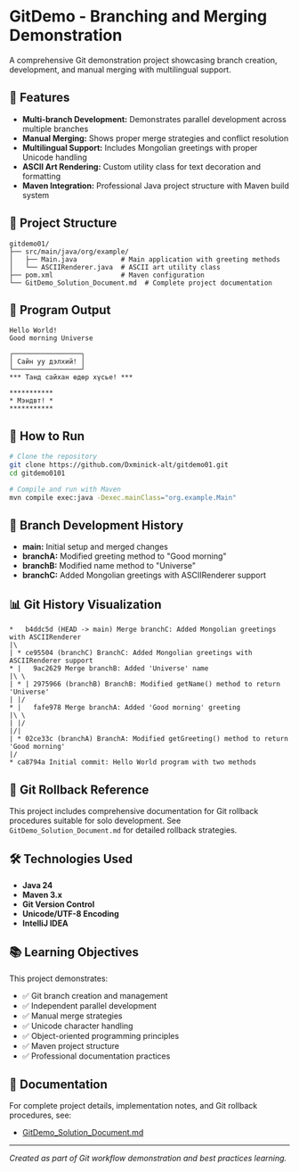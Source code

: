 # GitDemo - Branching and Merging Demonstration

A comprehensive Git demonstration project showcasing branch creation, development, and manual merging with multilingual support.

## 🚀 Features

- **Multi-branch Development:** Demonstrates parallel development across multiple branches
- **Manual Merging:** Shows proper merge strategies and conflict resolution
- **Multilingual Support:** Includes Mongolian greetings with proper Unicode handling
- **ASCII Art Rendering:** Custom utility class for text decoration and formatting
- **Maven Integration:** Professional Java project structure with Maven build system

## 📁 Project Structure

```
gitdemo01/
├── src/main/java/org/example/
│   ├── Main.java           # Main application with greeting methods
│   └── ASCIIRenderer.java  # ASCII art utility class
├── pom.xml                 # Maven configuration
└── GitDemo_Solution_Document.md  # Complete project documentation
```

## 🌟 Program Output

```
Hello World!
Good morning Universe

┌─────────────────┐
│ Сайн уу дэлхий! │
└─────────────────┘
*** Танд сайхан өдөр хүсье! ***

***********
* Мэндвт! *
***********
```

## 🔧 How to Run

```bash
# Clone the repository
git clone https://github.com/Dxminick-alt/gitdemo01.git
cd gitdemo0101

# Compile and run with Maven
mvn compile exec:java -Dexec.mainClass="org.example.Main"
```

## 🌿 Branch Development History

- **main:** Initial setup and merged changes
- **branchA:** Modified greeting method to "Good morning"
- **branchB:** Modified name method to "Universe" 
- **branchC:** Added Mongolian greetings with ASCIIRenderer support

## 📊 Git History Visualization

```
*   b4ddc5d (HEAD -> main) Merge branchC: Added Mongolian greetings with ASCIIRenderer
|\  
| * ce95504 (branchC) BranchC: Added Mongolian greetings with ASCIIRenderer support
* |   9ac2629 Merge branchB: Added 'Universe' name
|\ \  
| * | 2975966 (branchB) BranchB: Modified getName() method to return 'Universe'
| |/  
* |   fafe978 Merge branchA: Added 'Good morning' greeting
|\ \  
| |/  
|/|   
| * 02ce33c (branchA) BranchA: Modified getGreeting() method to return 'Good morning'
|/  
* ca8794a Initial commit: Hello World program with two methods
```

## 🔄 Git Rollback Reference

This project includes comprehensive documentation for Git rollback procedures suitable for solo development. See `GitDemo_Solution_Document.md` for detailed rollback strategies.

## 🛠️ Technologies Used

- **Java 24**
- **Maven 3.x**
- **Git Version Control**
- **Unicode/UTF-8 Encoding**
- **IntelliJ IDEA**

## 📚 Learning Objectives

This project demonstrates:
- ✅ Git branch creation and management
- ✅ Independent parallel development
- ✅ Manual merge strategies
- ✅ Unicode character handling
- ✅ Object-oriented programming principles
- ✅ Maven project structure
- ✅ Professional documentation practices

## 📄 Documentation

For complete project details, implementation notes, and Git rollback procedures, see:
- [GitDemo_Solution_Document.md](GitDemo_Solution_Document.md)

---
*Created as part of Git workflow demonstration and best practices learning.*